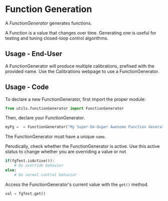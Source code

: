 # Function Generation

A _FunctionGenerator_ generates functions.

A Function is a value that changes over time. Generating one is useful for testing and tuning closed-loop control algorithms.

## Usage - End-User

A FunctionGenerator will produce multiple calibrations, prefixed with the provided name. Use the Calibrations webpage to use a FunctionGenerator.

## Usage - Code

To declare a new FunctionGenerator, first import the proper module:

```py
from utils.functionGenerator import FunctionGenerator
```

Then, declare your FunctionGenerator.

```py
myFg =  = FunctionGenerator("My Super-De-Duper Awesome Function Generator")
```

The FunctionGenerator must have a unique `name`.

Perodically, check whether the FunctionGenerator is active. Use this active status to change whether you are overriding a value or not

```py
if(fgTest.isActive()):
    # Do override behavior
else:
    # Do normal control behavior
```

Access the FunctionGenerator's current value with the `get()` method.

```py
val = fgTest.get()
```
